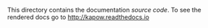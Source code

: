 This directory contains the documentation _source code_.  To see the rendered docs go to http://kapow.readthedocs.io
